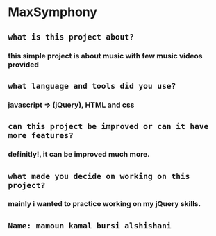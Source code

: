 # MaxSymphony

## `what is this project about?`
### this simple project is about music with few music videos provided  

## `what language and tools did you use?`
### javascript => (jQuery), HTML and css

## `can this project be improved or can it have more features?`
### definitly!, it can be improved much more.

## `what made you decide on working on this project?`
### mainly i wanted to practice working on my jQuery skills.


## `Name: mamoun kamal bursi alshishani`